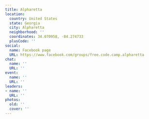 ```yaml
---
title: Alpharetta
location:
  country: United States
  state: Georgia
  city: Alpharetta
  neighborhood: ''
  coordinates: 34.070958, -84.274733
  plusCode: ''
social:
  name: Facebook page
  URL: https://www.facebook.com/groups/free.code.camp.alpharetta
chat:
  name: ''
  URL: ''
event:
  name: ''
  URL: ''
leaders:
- name: ''
  URL: ''
photos:
  old: ''
  cover: ''
---
```

